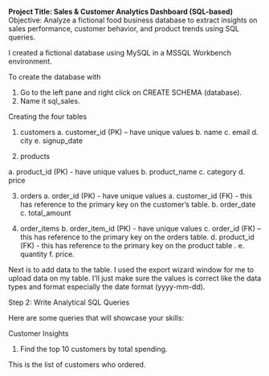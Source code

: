 
**Project Title: Sales & Customer Analytics Dashboard (SQL-based)**
Objective:
Analyze a fictional food business database to extract insights on sales performance, customer behavior, and product trends using SQL queries.

I created a fictional database using MySQL in a MSSQL Workbench environment.

To create the database with 

1.	Go to the left pane and right click on CREATE SCHEMA (database).
2.	Name it sql_sales.


Creating the four tables
1.	customers
a.	customer_id (PK) – have unique values
b.	name
c.	email
d.	city
e.	signup_date

2.	products

a.	product_id (PK) - have unique values
b.	product_name
c.	category
d.	price

3.	orders
a.	order_id (PK) - have unique values
a.	customer_id (FK) - this has reference to the primary key on the customer’s table.
b.	order_date
c.	total_amount

4.	order_items
b.	order_item_id (PK) - have unique values
c.	order_id (FK) – this has reference to the primary key on the orders table.
d.	product_id (FK) - this has reference to the primary key on the product table .
e.	quantity
f.	price.

Next is to add data to the table.
I used the export wizard window for me to upload data on my table. I’ll just make sure the values is correct like the data types and format especially the date format (yyyy-mm-dd).

Step 2: Write Analytical SQL Queries

Here are some queries that will showcase your skills:

Customer Insights

1.	Find the top 10 customers by total spending.

This is the list of customers who ordered.

